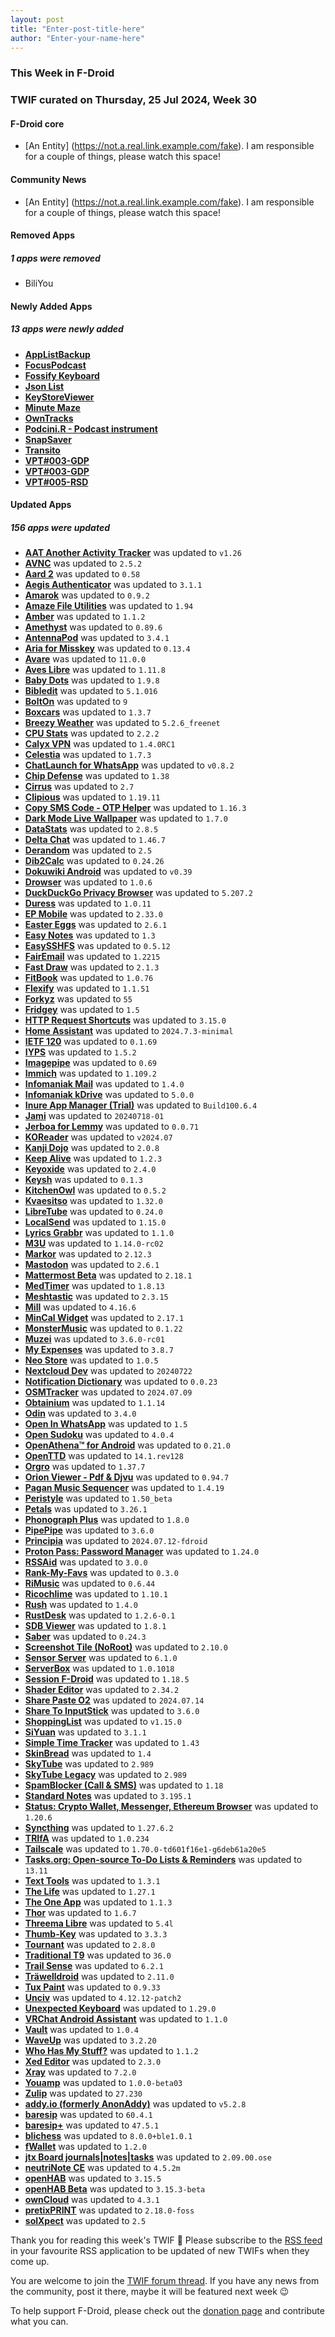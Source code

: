```yaml
---
layout: post
title: "Enter-post-title-here"
author: "Enter-your-name-here"
---
```





### This Week in F-Droid
### TWIF curated on Thursday, 25 Jul 2024, Week 30


#### F-Droid core


* [An Entity] (https://not.a.real.link.example.com/fake). I am responsible for a couple of things, please watch this space!


#### Community News
* [An Entity] (https://not.a.real.link.example.com/fake). I am responsible for a couple of things, please watch this space!


#### Removed Apps
##### 1 apps were removed
* BiliYou


#### Newly Added Apps
##### 13 apps were newly added
* **[AppListBackup](https://f-droid.org/packages/org.androidlabs.applistbackup)**
* **[FocusPodcast](https://f-droid.org/packages/allen.town.focus.podcast)**
* **[Fossify Keyboard](https://f-droid.org/packages/org.fossify.keyboard)**
* **[Json List](https://f-droid.org/packages/com.sjapps.jsonlist)**
* **[KeyStoreViewer](https://f-droid.org/packages/com.seiko.keystoreviewer)**
* **[Minute Maze](https://f-droid.org/packages/net.ygingras.minutemaze)**
* **[OwnTracks](https://f-droid.org/packages/org.owntracks.android)**
* **[Podcini.R - Podcast instrument](https://f-droid.org/packages/ac.mdiq.podcini.R)**
* **[SnapSaver](https://f-droid.org/packages/lying.fengfeng.snapsaver)**
* **[Transito](https://f-droid.org/packages/ht.sr.git.mil.transito)**
* **[VPT#003-GDP](https://f-droid.org/packages/v4lpt.vpt.f003.gdp)**
* **[VPT#003-GDP](https://f-droid.org/packages/v4lpt.vpt.f006.yxn)**
* **[VPT#005-RSD](https://f-droid.org/packages/v4lpt.vpt.f005.rsd)**




#### Updated Apps
##### 156 apps were updated
* **[AAT Another Activity Tracker](https://f-droid.org/packages/ch.bailu.aat)** was updated to `v1.26`
* **[AVNC](https://f-droid.org/packages/com.gaurav.avnc)** was updated to `2.5.2`
* **[Aard 2](https://f-droid.org/packages/itkach.aard2)** was updated to `0.58`
* **[Aegis Authenticator](https://f-droid.org/packages/com.beemdevelopment.aegis)** was updated to `3.1.1`
* **[Amarok](https://f-droid.org/packages/deltazero.amarok.foss)** was updated to `0.9.2`
* **[Amaze File Utilities](https://f-droid.org/packages/com.amaze.fileutilities)** was updated to `1.94`
* **[Amber](https://f-droid.org/packages/com.greenart7c3.nostrsigner)** was updated to `1.1.2`
* **[Amethyst](https://f-droid.org/packages/com.vitorpamplona.amethyst)** was updated to `0.89.6`
* **[AntennaPod](https://f-droid.org/packages/de.danoeh.antennapod)** was updated to `3.4.1`
* **[Aria for Misskey](https://f-droid.org/packages/com.poppingmoon.aria)** was updated to `0.13.4`
* **[Avare](https://f-droid.org/packages/com.ds.avare)** was updated to `11.0.0`
* **[Aves Libre](https://f-droid.org/packages/deckers.thibault.aves.libre)** was updated to `1.11.8`
* **[Baby Dots](https://f-droid.org/packages/com.serwylo.babydots)** was updated to `1.9.8`
* **[Bibledit](https://f-droid.org/packages/org.bibledit.android)** was updated to `5.1.016`
* **[BoltOn](https://f-droid.org/packages/com.matt.bolton)** was updated to `9`
* **[Boxcars](https://f-droid.org/packages/com.rocket9labs.boxcars)** was updated to `1.3.7`
* **[Breezy Weather](https://f-droid.org/packages/org.breezyweather)** was updated to `5.2.6_freenet`
* **[CPU Stats](https://f-droid.org/packages/jp.takke.cpustats)** was updated to `2.2.2`
* **[Calyx VPN](https://f-droid.org/packages/org.calyxinstitute.vpn)** was updated to `1.4.0RC1`
* **[Celestia](https://f-droid.org/packages/space.celestia.mobilecelestia)** was updated to `1.7.3`
* **[ChatLaunch for WhatsApp](https://f-droid.org/packages/dev.theolm.wwc)** was updated to `v0.8.2`
* **[Chip Defense](https://f-droid.org/packages/de.chadenas.cpudefense)** was updated to `1.38`
* **[Cirrus](https://f-droid.org/packages/org.woheller69.omweather)** was updated to `2.7`
* **[Clipious](https://f-droid.org/packages/com.github.lamarios.clipious)** was updated to `1.19.11`
* **[Copy SMS Code - OTP Helper](https://f-droid.org/packages/io.github.jd1378.otphelper)** was updated to `1.16.3`
* **[Dark Mode Live Wallpaper](https://f-droid.org/packages/com.github.cvzi.darkmodewallpaper)** was updated to `1.7.0`
* **[DataStats](https://f-droid.org/packages/jp.takke.datastats)** was updated to `2.8.5`
* **[Delta Chat](https://f-droid.org/packages/com.b44t.messenger)** was updated to `1.46.7`
* **[Derandom](https://f-droid.org/packages/org.asnelt.derandom)** was updated to `2.5`
* **[Dib2Calc](https://f-droid.org/packages/com.gitlab.dibdib.dib2calc)** was updated to `0.24.26`
* **[Dokuwiki Android](https://f-droid.org/packages/com.fabienli.dokuwiki)** was updated to `v0.39`
* **[Drowser](https://f-droid.org/packages/com.jarsilio.android.drowser)** was updated to `1.0.6`
* **[DuckDuckGo Privacy Browser](https://f-droid.org/packages/com.duckduckgo.mobile.android)** was updated to `5.207.2`
* **[Duress](https://f-droid.org/packages/me.lucky.duress)** was updated to `1.0.11`
* **[EP Mobile](https://f-droid.org/packages/org.epstudios.epmobile)** was updated to `2.33.0`
* **[Easter Eggs](https://f-droid.org/packages/com.dede.android_eggs)** was updated to `2.6.1`
* **[Easy Notes](https://f-droid.org/packages/com.kin.easynotes)** was updated to `1.3`
* **[EasySSHFS](https://f-droid.org/packages/ru.nsu.bobrofon.easysshfs)** was updated to `0.5.12`
* **[FairEmail](https://f-droid.org/packages/eu.faircode.email)** was updated to `1.2215`
* **[Fast Draw](https://f-droid.org/packages/peterfajdiga.fastdraw)** was updated to `2.1.3`
* **[FitBook](https://f-droid.org/packages/com.presley.fit_book)** was updated to `1.0.76`
* **[Flexify](https://f-droid.org/packages/com.presley.flexify)** was updated to `1.1.51`
* **[Forkyz](https://f-droid.org/packages/app.crossword.yourealwaysbe.forkyz)** was updated to `55`
* **[Fridgey](https://f-droid.org/packages/lying.fengfeng.foodrecords)** was updated to `1.5`
* **[HTTP Request Shortcuts](https://f-droid.org/packages/ch.rmy.android.http_shortcuts)** was updated to `3.15.0`
* **[Home Assistant](https://f-droid.org/packages/io.homeassistant.companion.android.minimal)** was updated to `2024.7.3-minimal`
* **[IETF 120](https://f-droid.org/packages/org.ietf.ietfsched)** was updated to `0.1.69`
* **[IYPS](https://f-droid.org/packages/com.iyps)** was updated to `1.5.2`
* **[Imagepipe](https://f-droid.org/packages/de.kaffeemitkoffein.imagepipe)** was updated to `0.69`
* **[Immich](https://f-droid.org/packages/app.alextran.immich)** was updated to `1.109.2`
* **[Infomaniak Mail](https://f-droid.org/packages/com.infomaniak.mail)** was updated to `1.4.0`
* **[Infomaniak kDrive](https://f-droid.org/packages/com.infomaniak.drive)** was updated to `5.0.0`
* **[Inure App Manager (Trial)](https://f-droid.org/packages/app.simple.inure)** was updated to `Build100.6.4`
* **[Jami](https://f-droid.org/packages/cx.ring)** was updated to `20240718-01`
* **[Jerboa for Lemmy](https://f-droid.org/packages/com.jerboa)** was updated to `0.0.71`
* **[KOReader](https://f-droid.org/packages/org.koreader.launcher.fdroid)** was updated to `v2024.07`
* **[Kanji Dojo](https://f-droid.org/packages/ua.syt0r.kanji.fdroid)** was updated to `2.0.8`
* **[Keep Alive](https://f-droid.org/packages/io.keepalive.android)** was updated to `1.2.3`
* **[Keyoxide](https://f-droid.org/packages/org.keyoxide.keyoxide)** was updated to `2.4.0`
* **[Keysh](https://f-droid.org/packages/io.github.hufrea.keysh)** was updated to `0.1.3`
* **[KitchenOwl](https://f-droid.org/packages/com.tombursch.kitchenowl)** was updated to `0.5.2`
* **[Kvaesitso](https://f-droid.org/packages/de.mm20.launcher2.release)** was updated to `1.32.0`
* **[LibreTube](https://f-droid.org/packages/com.github.libretube)** was updated to `0.24.0`
* **[LocalSend](https://f-droid.org/packages/org.localsend.localsend_app)** was updated to `1.15.0`
* **[Lyrics Grabbr](https://f-droid.org/packages/com.illusionman1212.lyricsgrabbr)** was updated to `1.1.0`
* **[M3U](https://f-droid.org/packages/com.m3u.androidApp)** was updated to `1.14.0-rc02`
* **[Markor](https://f-droid.org/packages/net.gsantner.markor)** was updated to `2.12.3`
* **[Mastodon](https://f-droid.org/packages/org.joinmastodon.android)** was updated to `2.6.1`
* **[Mattermost Beta](https://f-droid.org/packages/com.mattermost.rnbeta)** was updated to `2.18.1`
* **[MedTimer](https://f-droid.org/packages/com.futsch1.medtimer)** was updated to `1.8.13`
* **[Meshtastic](https://f-droid.org/packages/com.geeksville.mesh)** was updated to `2.3.15`
* **[Mill](https://f-droid.org/packages/com.calcitem.sanmill)** was updated to `4.16.6`
* **[MinCal Widget](https://f-droid.org/packages/cat.mvmike.minimalcalendarwidget)** was updated to `2.17.1`
* **[MonsterMusic](https://f-droid.org/packages/com.ztftrue.music)** was updated to `0.1.22`
* **[Muzei](https://f-droid.org/packages/net.nurik.roman.muzei)** was updated to `3.6.0-rc01`
* **[My Expenses](https://f-droid.org/packages/org.totschnig.myexpenses)** was updated to `3.8.7`
* **[Neo Store](https://f-droid.org/packages/com.machiav3lli.fdroid)** was updated to `1.0.5`
* **[Nextcloud Dev](https://f-droid.org/packages/com.nextcloud.android.beta)** was updated to `20240722`
* **[Notification Dictionary](https://f-droid.org/packages/com.xtreak.notificationdictionary)** was updated to `0.0.23`
* **[OSMTracker](https://f-droid.org/packages/net.osmtracker)** was updated to `2024.07.09`
* **[Obtainium](https://f-droid.org/packages/dev.imranr.obtainium.fdroid)** was updated to `1.1.14`
* **[Odin](https://f-droid.org/packages/threads.server)** was updated to `3.4.0`
* **[Open In WhatsApp](https://f-droid.org/packages/io.github.subhamtyagi.openinwhatsapp)** was updated to `1.5`
* **[Open Sudoku](https://f-droid.org/packages/org.moire.opensudoku)** was updated to `4.0.4`
* **[OpenAthena™ for Android](https://f-droid.org/packages/com.openathena)** was updated to `0.21.0`
* **[OpenTTD](https://f-droid.org/packages/org.openttd.fdroid)** was updated to `14.1.rev128`
* **[Orgro](https://f-droid.org/packages/com.madlonkay.orgro)** was updated to `1.37.7`
* **[Orion Viewer - Pdf & Djvu](https://f-droid.org/packages/universe.constellation.orion.viewer)** was updated to `0.94.7`
* **[Pagan Music Sequencer](https://f-droid.org/packages/com.qfs.pagan)** was updated to `1.4.19`
* **[Peristyle](https://f-droid.org/packages/app.simple.peri)** was updated to `1.50_beta`
* **[Petals](https://f-droid.org/packages/br.com.colman.petals)** was updated to `3.26.1`
* **[Phonograph Plus](https://f-droid.org/packages/player.phonograph.plus)** was updated to `1.8.0`
* **[PipePipe](https://f-droid.org/packages/InfinityLoop1309.NewPipeEnhanced)** was updated to `3.6.0`
* **[Principia](https://f-droid.org/packages/com.bithack.principia)** was updated to `2024.07.12-fdroid`
* **[Proton Pass: Password Manager](https://f-droid.org/packages/proton.android.pass.fdroid)** was updated to `1.24.0`
* **[RSSAid](https://f-droid.org/packages/com.gmail.cn.leetao94.rssaid)** was updated to `3.0.0`
* **[Rank-My-Favs](https://f-droid.org/packages/com.dessalines.rankmyfavs)** was updated to `0.3.0`
* **[RiMusic](https://f-droid.org/packages/it.fast4x.rimusic)** was updated to `0.6.44`
* **[Ricochlime](https://f-droid.org/packages/com.adilhanney.ricochlime)** was updated to `1.10.1`
* **[Rush](https://f-droid.org/packages/com.shub39.rush)** was updated to `1.4.0`
* **[RustDesk](https://f-droid.org/packages/com.carriez.flutter_hbb)** was updated to `1.2.6-0.1`
* **[SDB Viewer](https://f-droid.org/packages/org.zephyrsoft.sdbviewer)** was updated to `1.8.1`
* **[Saber](https://f-droid.org/packages/com.adilhanney.saber)** was updated to `0.24.3`
* **[Screenshot Tile (NoRoot)](https://f-droid.org/packages/com.github.cvzi.screenshottile)** was updated to `2.10.0`
* **[Sensor Server](https://f-droid.org/packages/github.umer0586.sensorserver)** was updated to `6.1.0`
* **[ServerBox](https://f-droid.org/packages/tech.lolli.toolbox)** was updated to `1.0.1018`
* **[Session F-Droid](https://f-droid.org/packages/network.loki.messenger.fdroid)** was updated to `1.18.5`
* **[Shader Editor](https://f-droid.org/packages/de.markusfisch.android.shadereditor)** was updated to `2.34.2`
* **[Share Paste O2](https://f-droid.org/packages/alt.nainapps.sharepaste.fdroid)** was updated to `2024.07.14`
* **[Share To InputStick](https://f-droid.org/packages/me.hackerchick.sharetoinputstick)** was updated to `3.6.0`
* **[ShoppingList](https://f-droid.org/packages/pl.edu.pjwstk.s999844.shoppinglist)** was updated to `v1.15.0`
* **[SiYuan](https://f-droid.org/packages/org.b3log.siyuan)** was updated to `3.1.1`
* **[Simple Time Tracker](https://f-droid.org/packages/com.razeeman.util.simpletimetracker)** was updated to `1.43`
* **[SkinBread](https://f-droid.org/packages/zatrit.skinbread)** was updated to `1.4`
* **[SkyTube](https://f-droid.org/packages/free.rm.skytube.oss)** was updated to `2.989`
* **[SkyTube Legacy](https://f-droid.org/packages/free.rm.skytube.legacy.oss)** was updated to `2.989`
* **[SpamBlocker (Call & SMS)](https://f-droid.org/packages/spam.blocker)** was updated to `1.18`
* **[Standard Notes](https://f-droid.org/packages/com.standardnotes)** was updated to `3.195.1`
* **[Status: Crypto Wallet, Messenger, Ethereum Browser](https://f-droid.org/packages/im.status.ethereum)** was updated to `1.20.6`
* **[Syncthing](https://f-droid.org/packages/com.nutomic.syncthingandroid)** was updated to `1.27.6.2`
* **[TRIfA](https://f-droid.org/packages/com.zoffcc.applications.trifa)** was updated to `1.0.234`
* **[Tailscale](https://f-droid.org/packages/com.tailscale.ipn)** was updated to `1.70.0-td601f16e1-g6deb61a20e5`
* **[Tasks.org: Open-source To-Do Lists & Reminders](https://f-droid.org/packages/org.tasks)** was updated to `13.11`
* **[Text Tools](https://f-droid.org/packages/com.corphish.quicktools)** was updated to `1.3.1`
* **[The Life](https://f-droid.org/packages/org.hlwd.bible_multi_the_life)** was updated to `1.27.1`
* **[The One App](https://f-droid.org/packages/io.theoneapp)** was updated to `1.1.3`
* **[Thor](https://f-droid.org/packages/threads.thor)** was updated to `1.6.7`
* **[Threema Libre](https://f-droid.org/packages/ch.threema.app.libre)** was updated to `5.4l`
* **[Thumb-Key](https://f-droid.org/packages/com.dessalines.thumbkey)** was updated to `3.3.3`
* **[Tournant](https://f-droid.org/packages/eu.zimbelstern.tournant)** was updated to `2.8.0`
* **[Traditional T9](https://f-droid.org/packages/io.github.sspanak.tt9)** was updated to `36.0`
* **[Trail Sense](https://f-droid.org/packages/com.kylecorry.trail_sense)** was updated to `6.2.1`
* **[Träwelldroid](https://f-droid.org/packages/de.hbch.traewelling)** was updated to `2.11.0`
* **[Tux Paint](https://f-droid.org/packages/org.tuxpaint)** was updated to `0.9.33`
* **[Unciv](https://f-droid.org/packages/com.unciv.app)** was updated to `4.12.12-patch2`
* **[Unexpected Keyboard](https://f-droid.org/packages/juloo.keyboard2)** was updated to `1.29.0`
* **[VRChat Android Assistant](https://f-droid.org/packages/cc.sovellus.vrcaa)** was updated to `1.1.0`
* **[Vault](https://f-droid.org/packages/com.arsvechkarev.vault)** was updated to `1.0.4`
* **[WaveUp](https://f-droid.org/packages/com.jarsilio.android.waveup)** was updated to `3.2.20`
* **[Who Has My Stuff?](https://f-droid.org/packages/de.freewarepoint.whohasmystuff)** was updated to `1.1.2`
* **[Xed Editor](https://f-droid.org/packages/com.rk.xededitor)** was updated to `2.3.0`
* **[Xray](https://f-droid.org/packages/io.github.saeeddev94.xray)** was updated to `7.2.0`
* **[Youamp](https://f-droid.org/packages/ru.stersh.youamp)** was updated to `1.0.0-beta03`
* **[Zulip](https://f-droid.org/packages/com.zulipmobile)** was updated to `27.230`
* **[addy.io (formerly AnonAddy)](https://f-droid.org/packages/host.stjin.anonaddy)** was updated to `v5.2.8`
* **[baresip](https://f-droid.org/packages/com.tutpro.baresip)** was updated to `60.4.1`
* **[baresip+](https://f-droid.org/packages/com.tutpro.baresip.plus)** was updated to `47.5.1`
* **[blichess](https://f-droid.org/packages/com.vovagorodok.blichess)** was updated to `8.0.0+ble1.0.1`
* **[fWallet](https://f-droid.org/packages/business.braid.f_wallet)** was updated to `1.2.0`
* **[jtx Board journals|notes|tasks](https://f-droid.org/packages/at.techbee.jtx)** was updated to `2.09.00.ose`
* **[neutriNote CE](https://f-droid.org/packages/com.appmindlab.nano)** was updated to `4.5.2m`
* **[openHAB](https://f-droid.org/packages/org.openhab.habdroid)** was updated to `3.15.5`
* **[openHAB Beta](https://f-droid.org/packages/org.openhab.habdroid.beta)** was updated to `3.15.3-beta`
* **[ownCloud](https://f-droid.org/packages/com.owncloud.android)** was updated to `4.3.1`
* **[pretixPRINT](https://f-droid.org/packages/eu.pretix.pretixprint)** was updated to `2.18.0-foss`
* **[solXpect](https://f-droid.org/packages/org.woheller69.solxpect)** was updated to `2.5`


Thank you for reading this week's TWIF 🙂
Please subscribe to the [RSS feed](https://f-droid.org/news/) in your favourite RSS application to be updated of new TWIFs when they come up.


You are welcome to join the [TWIF forum thread](https://forum.f-droid.org/t/new-twif-submission-thread/23546). If you have any news from the community, post it there, maybe it will be featured next week 😉


To help support F-Droid, please check out the [donation page](https://f-droid.org/donate/) and contribute what you can.


